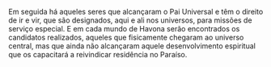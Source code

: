 ﻿Em seguida há aqueles seres que alcançaram o Pai Universal e têm o direito de ir e vir, que são designados, aqui e ali nos universos, para missões de serviço especial. E em cada mundo de Havona serão encontrados os candidatos realizados, aqueles que fisicamente chegaram ao universo central, mas que ainda não alcançaram aquele desenvolvimento espiritual que os capacitará a reivindicar residência no Paraíso.